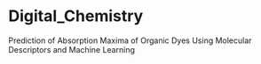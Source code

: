 # Digital_Chemistry
Prediction of Absorption Maxima of Organic Dyes Using Molecular Descriptors and Machine Learning
